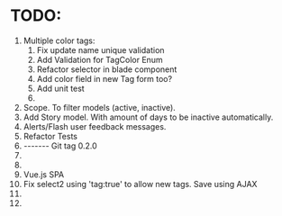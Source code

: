 # TODO:

1. Multiple color tags:
    1. Fix update name unique validation
    1. Add Validation for TagColor Enum
    1. Refactor selector in blade component
    1. Add color field in new Tag form too?
    1. Add unit test
    1.
1. Scope. To filter models (active, inactive).
1. Add Story model. With amount of days to be inactive automatically.
1. Alerts/Flash user feedback messages.
1. Refactor Tests
1. ------- Git tag 0.2.0
1.
1.
1. Vue.js SPA
1. Fix select2 using 'tag:true' to allow new tags. Save using AJAX
1.
1.
